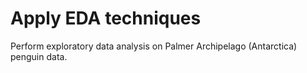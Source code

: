 # Apply EDA techniques
 Perform exploratory data analysis on Palmer Archipelago (Antarctica) penguin data.
